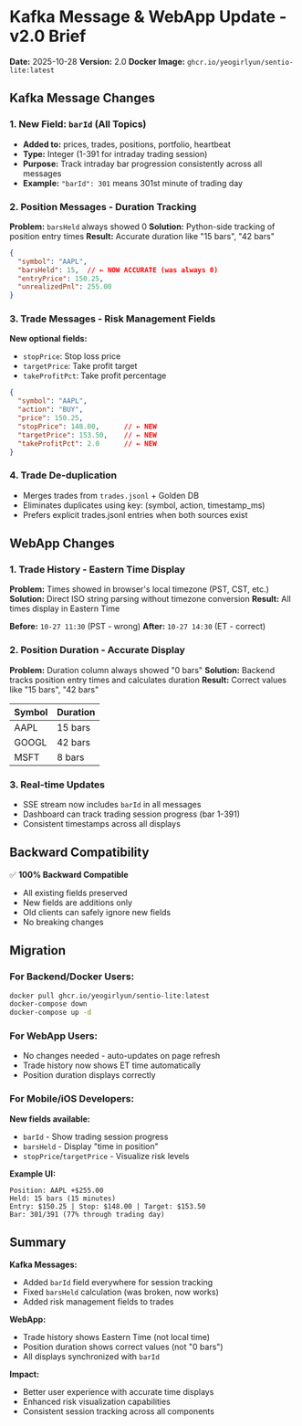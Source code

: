 # Kafka Message & WebApp Update - v2.0 Brief

**Date:** 2025-10-28
**Version:** 2.0
**Docker Image:** `ghcr.io/yeogirlyun/sentio-lite:latest`

## Kafka Message Changes

### 1. New Field: `barId` (All Topics)
- **Added to:** prices, trades, positions, portfolio, heartbeat
- **Type:** Integer (1-391 for intraday trading session)
- **Purpose:** Track intraday bar progression consistently across all messages
- **Example:** `"barId": 301` means 301st minute of trading day

### 2. Position Messages - Duration Tracking
**Problem:** `barsHeld` always showed 0
**Solution:** Python-side tracking of position entry times
**Result:** Accurate duration like "15 bars", "42 bars"

```json
{
  "symbol": "AAPL",
  "barsHeld": 15,  // ← NOW ACCURATE (was always 0)
  "entryPrice": 150.25,
  "unrealizedPnl": 255.00
}
```

### 3. Trade Messages - Risk Management Fields
**New optional fields:**
- `stopPrice`: Stop loss price
- `targetPrice`: Take profit target
- `takeProfitPct`: Take profit percentage

```json
{
  "symbol": "AAPL",
  "action": "BUY",
  "price": 150.25,
  "stopPrice": 148.00,      // ← NEW
  "targetPrice": 153.50,    // ← NEW
  "takeProfitPct": 2.0      // ← NEW
}
```

### 4. Trade De-duplication
- Merges trades from `trades.jsonl` + Golden DB
- Eliminates duplicates using key: (symbol, action, timestamp_ms)
- Prefers explicit trades.jsonl entries when both sources exist

## WebApp Changes

### 1. Trade History - Eastern Time Display
**Problem:** Times showed in browser's local timezone (PST, CST, etc.)
**Solution:** Direct ISO string parsing without timezone conversion
**Result:** All times display in Eastern Time

**Before:** `10-27 11:30` (PST - wrong)
**After:** `10-27 14:30` (ET - correct)

### 2. Position Duration - Accurate Display
**Problem:** Duration column always showed "0 bars"
**Solution:** Backend tracks position entry times and calculates duration
**Result:** Correct values like "15 bars", "42 bars"

| Symbol | Duration |
|--------|----------|
| AAPL   | 15 bars  |
| GOOGL  | 42 bars  |
| MSFT   | 8 bars   |

### 3. Real-time Updates
- SSE stream now includes `barId` in all messages
- Dashboard can track trading session progress (bar 1-391)
- Consistent timestamps across all displays

## Backward Compatibility

✅ **100% Backward Compatible**
- All existing fields preserved
- New fields are additions only
- Old clients can safely ignore new fields
- No breaking changes

## Migration

### For Backend/Docker Users:
```bash
docker pull ghcr.io/yeogirlyun/sentio-lite:latest
docker-compose down
docker-compose up -d
```

### For WebApp Users:
- No changes needed - auto-updates on page refresh
- Trade history now shows ET time automatically
- Position duration displays correctly

### For Mobile/iOS Developers:
**New fields available:**
- `barId` - Show trading session progress
- `barsHeld` - Display "time in position"
- `stopPrice`/`targetPrice` - Visualize risk levels

**Example UI:**
```
Position: AAPL +$255.00
Held: 15 bars (15 minutes)
Entry: $150.25 | Stop: $148.00 | Target: $153.50
Bar: 301/391 (77% through trading day)
```

## Summary

**Kafka Messages:**
- Added `barId` field everywhere for session tracking
- Fixed `barsHeld` calculation (was broken, now works)
- Added risk management fields to trades

**WebApp:**
- Trade history shows Eastern Time (not local time)
- Position duration shows correct values (not "0 bars")
- All displays synchronized with `barId`

**Impact:**
- Better user experience with accurate time displays
- Enhanced risk visualization capabilities
- Consistent session tracking across all components
